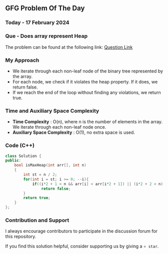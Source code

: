 ## GFG Problem Of The Day

### Today - 17 February 2024
### Que - Does array represent Heap
The problem can be found at the following link: [Question Link](https://www.geeksforgeeks.org/problems/does-array-represent-heap4345/1)

### My Approach
- We iterate through each non-leaf node of the binary tree represented by the array.
- For each node, we check if it violates the heap property. If it does, we return false.
- If we reach the end of the loop without finding any violations, we return true.

### Time and Auxiliary Space Complexity

- **Time Complexity** : O(n), where n is the number of elements in the array. We iterate through each non-leaf node once.
- **Auxiliary Space Complexity** : O(1), no extra space is used.

### Code (C++)
```cpp
class Solution {
public:
    bool isMaxHeap(int arr[], int n)
    {
        int st = n / 2;
        for(int i = st; i >= 0; --i){
            if((i*2 + 1 < n && arr[i] < arr[i*2 + 1]) || (i*2 + 2 < n) && arr[i] < arr[i*2 + 2])
                return false;
        }
        return true;
    }
};
```

### Contribution and Support

I always encourage contributors to participate in the discussion forum for this repository.

If you find this solution helpful, consider supporting us by giving a `⭐ star`.
